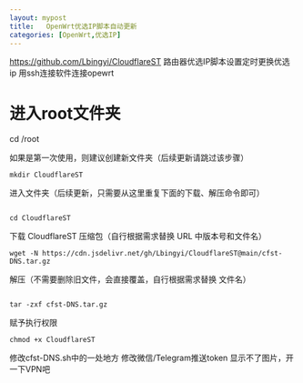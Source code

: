 ```yaml
---
layout: mypost
title:   OpenWrt优选IP脚本自动更新
categories: [OpenWrt,优选IP]
---
```

https://github.com/Lbingyi/CloudflareST
路由器优选IP脚本设置定时更换优选ip
用ssh连接软件连接opewrt
# 进入root文件夹
cd /root

如果是第一次使用，则建议创建新文件夹（后续更新请跳过该步骤）

```
mkdir CloudflareST
```

进入文件夹（后续更新，只需要从这里重复下面的下载、解压命令即可）
```

cd CloudflareST
```

下载 CloudflareST 压缩包（自行根据需求替换 URL 中版本号和文件名）

```
wget -N https://cdn.jsdelivr.net/gh/Lbingyi/CloudflareST@main/cfst-DNS.tar.gz
```

解压（不需要删除旧文件，会直接覆盖，自行根据需求替换 文件名）
```

tar -zxf cfst-DNS.tar.gz
```

赋予执行权限

```
chmod +x CloudflareST
```

修改cfst-DNS.sh中的一处地方
修改微信/Telegram推送token
显示不了图片，开一下VPN吧